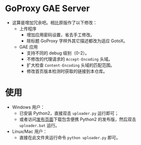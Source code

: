 # GoProxy GAE Server
- 这算是增加冗余吧。相比原版作了以下修改：
    - 上传程序
        - 增加应用密码设置，省去手工修改。
        - 除标题 GoProxy 字样外其它描述都改为适应 GotoX。
    - GAE 应用
        - 支持不同的 debug 级别（0-2）。
        - 不修改的代理请求的 `Accept-Encoding` 头域。
        - 扩大检查 `Content-Encoding` 头域的匹配范围。
        - 修改首页版本检测时获取的链接到本仓库。

# 使用
- Windows 用户：
    - 已安装 Python2，直接双击 `uploader.py` 运行即可；
    - 或者访问[发布页面](https://github.com/SeaHOH/GotoX/releases)下载包含便携 Python2 的发布版，然后双击 `uploader.bat` 运行。
- Linux/Mac 用户：
    - 直接在此文件夹运行命令 `python uploader.py` 即可。
